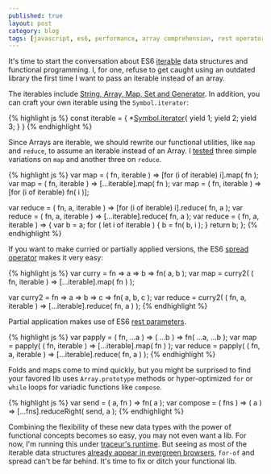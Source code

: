 ```yaml
---
published: true
layout: post
category: blog
tags: [javascript, es6, performance, array comprehension, rest operator, spread operator, generator comprehension, for-of, functional]
---
```


It's time to start the conversation about ES6 [iterable](https://developer.mozilla.org/en-US/docs/Web/JavaScript/Guide/iterable)
data structures and functional programming.  I, for one, refuse to get caught using an outdated library the first time 
I want to pass an iterable instead of an array.

The iterables include [String, Array, Map, Set and Generator](https://developer.mozilla.org/en-US/docs/Web/JavaScript/Guide/iterable#Builtin_iterables).
In addition, you can craft your own iterable using the `Symbol.iterator`:

{% highlight js %}
const iterable = {
    *[Symbol.iterator](){
        yield 1;
        yield 2;
        yield 3;
    }
}
{% endhighlight %}

Since Arrays are iterable, we should rewrite our functional utilities, like `map` and `reduce`, to assume an iterable
instead of an Array.  I [tested](https://github.com/AutoSponge/iterable) three simple variations on `map` and 
another three on `reduce`.
 
{% highlight js %}
var map = ( fn, iterable ) => [for (i of iterable) i].map( fn );
var map = ( fn, iterable ) => [...iterable].map( fn );
var map = ( fn, iterable ) => [for (i of iterable) fn( i )];

var reduce = ( fn, a, iterable ) => [for (i of iterable) i].reduce( fn, a );
var reduce = ( fn, a, iterable ) => [...iterable].reduce( fn, a );
var reduce = ( fn, a, iterable ) => {
    var b = a;
    for ( let i of iterable ) {
        b = fn( b, i );
    }
    return b;
};
{% endhighlight %}

If you want to make curried or partially applied versions, the ES6 
[spread operator](https://developer.mozilla.org/en-US/docs/Web/JavaScript/Reference/Operators/Spread_operator) makes it very easy:

{% highlight js %}
var curry = fn => a => b => fn( a, b );
var map = curry2( ( fn, iterable ) => [...iterable].map( fn ) );

var curry2 = fn => a => b => c => fn( a, b, c );
var reduce = curry2( ( fn, a, iterable ) => [...iterable].reduce( fn, a ) );
{% endhighlight %}

Partial application makes use of ES6 [rest parameters](https://developer.mozilla.org/en-US/docs/Web/JavaScript/Reference/Functions/rest_parameters).

{% highlight js %}
var papply = ( fn, ...a ) => ( ...b ) => fn( ...a, ...b );
var map = papply( ( fn, iterable ) => [...iterable].map( fn ) );
var reduce = papply( ( fn, a, iterable ) => [...iterable].reduce( fn, a ) );
{% endhighlight %}

Folds and maps come to mind quickly, but you might be surprised to find your favored lib uses `Array.prototype` methods
or hyper-optimized `for` or `while` loops for variadic functions like `compose`. 
 
{% highlight js %}
var send = ( a, fn ) => fn( a );
var compose = ( fns ) => ( a ) => [...fns].reduceRight( send, a );
{% endhighlight %}

Combining the flexibility of these new data types with the power of functional concepts becomes so easy, you may not
even want a lib.  For now, I'm running this under [traceur's runtime](https://github.com/google/traceur-compiler). But 
seeing as most of the iterable data structures [already appear in evergreen browsers](http://kangax.github.io/compat-table/es6/),
`for-of` and spread can't be far behind.  It's time to fix or ditch your functional lib. 